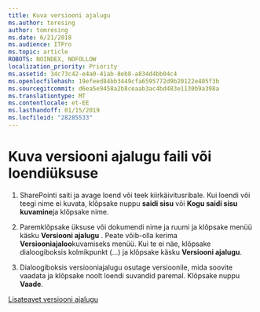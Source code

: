 ```yaml
---
title: Kuva versiooni ajalugu
ms.author: toresing
author: tomresing
ms.date: 6/21/2018
ms.audience: ITPro
ms.topic: article
ROBOTS: NOINDEX, NOFOLLOW
localization_priority: Priority
ms.assetid: 34c73c42-e4a0-41ab-8eb8-a834d4bb04c4
ms.openlocfilehash: 19efeed84bb3449cfa6595772d9b20122e405f3b
ms.sourcegitcommit: d6ea5e9458a2b8ceaab3ac4bd483e1130b9a398a
ms.translationtype: MT
ms.contentlocale: et-EE
ms.lasthandoff: 01/15/2019
ms.locfileid: "28285533"
---
```

# <a name="view-version-history-of-a-file-or-list-item"></a>Kuva versiooni ajalugu faili või loendiüksuse

1. SharePointi saiti ja avage loend või teek kiirkäivitusribale. Kui loendi või teegi nime ei kuvata, klõpsake nuppu **saidi sisu** või **Kogu saidi sisu kuvamine**ja klõpsake nime.
    
2. Paremklõpsake üksuse või dokumendi nime ja ruumi ja klõpsake menüü käsku **Versiooni ajalugu** . Peate võib-olla kerima **Versiooniajaloo**kuvamiseks menüü. Kui te ei näe, klõpsake dialoogiboksis kolmikpunkt (...) ja klõpsake käsku **Versiooni ajalugu**.
    
3. Dialoogiboksis versiooniajalugu osutage versioonile, mida soovite vaadata ja klõpsake noolt loendi suvandid paremal. Klõpsake nuppu **Vaade**.
    
[Lisateavet versiooni ajalugu](https://go.microsoft.com/fwlink/?linkid=875709)
  

